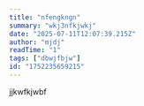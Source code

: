 ```yaml
---
title: "nfengkngn"
summary: "wkj3nfkjwkj"
date: "2025-07-11T12:07:39.215Z"
author: "mjdj"
readTime: "1"
tags: ["dbwjfbjw"]
id: "1752235659215"
---
```


jjkwfkjwbf
